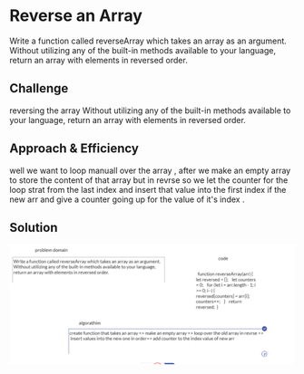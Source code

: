 
# Reverse an Array
<!-- Short summary or background information -->
Write a function called reverseArray which takes an array as an argument. Without utilizing any of the built-in methods available to your language, return an array with elements in reversed order.

## Challenge
<!-- Description of the challenge -->
reversing the array Without utilizing any of the built-in methods available to your language, return an array with elements in reversed order.

## Approach & Efficiency
<!-- What approach did you take? Why? What is the Big O space/time for this approach? -->
well we want to loop manuall over the array , after we make an empty array to store the content of that array but in revrse so we let the counter for the loop strat from the last index and insert that value into the first index if the new arr and give a counter going up for the value of it's index .
## Solution
<!-- Embedded whiteboard image -->
![image](../../assets/reverse.PNG)